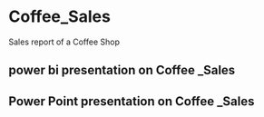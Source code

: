 # Coffee_Sales
Sales report of a Coffee Shop

## power bi presentation on Coffee _Sales

## Power Point presentation on Coffee _Sales

